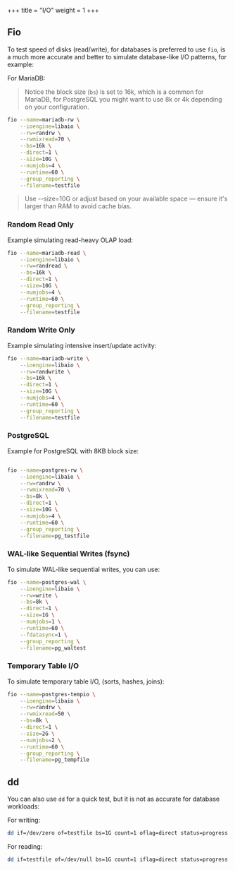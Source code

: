 +++
title = "I/O"
weight = 1
+++

## Fio

To test speed of disks (read/write), for databases is preferred to use `fio`, is a much more accurate and better to simulate database-like I/O patterns, for example:

For MariaDB:

> Notice the block size (`bs`) is set to 16k, which is a common for MariaDB, for PostgreSQL you might want to use 8k or 4k depending on your configuration.


```bash
fio --name=mariadb-rw \
    --ioengine=libaio \
    --rw=randrw \
    --rwmixread=70 \
    --bs=16k \
    --direct=1 \
    --size=10G \
    --numjobs=4 \
    --runtime=60 \
    --group_reporting \
    --filename=testfile
```
> Use --size=10G or adjust based on your available space — ensure it's larger than RAM to avoid cache bias.


### Random Read Only

Example simulating read-heavy OLAP load:

```bash
fio --name=mariadb-read \
    --ioengine=libaio \
    --rw=randread \
    --bs=16k \
    --direct=1 \
    --size=10G \
    --numjobs=4 \
    --runtime=60 \
    --group_reporting \
    --filename=testfile
```

### Random Write Only

Example simulating intensive insert/update activity:

```bash
fio --name=mariadb-write \
    --ioengine=libaio \
    --rw=randwrite \
    --bs=16k \
    --direct=1 \
    --size=10G \
    --numjobs=4 \
    --runtime=60 \
    --group_reporting \
    --filename=testfile
```


### PostgreSQL

Example for PostgreSQL with 8KB block size:

```bash

fio --name=postgres-rw \
    --ioengine=libaio \
    --rw=randrw \
    --rwmixread=70 \
    --bs=8k \
    --direct=1 \
    --size=10G \
    --numjobs=4 \
    --runtime=60 \
    --group_reporting \
    --filename=pg_testfile
```

### WAL-like Sequential Writes (fsync)

To simulate WAL-like sequential writes, you can use:

```bash
fio --name=postgres-wal \
    --ioengine=libaio \
    --rw=write \
    --bs=8k \
    --direct=1 \
    --size=1G \
    --numjobs=1 \
    --runtime=60 \
    --fdatasync=1 \
    --group_reporting \
    --filename=pg_waltest
```

### Temporary Table I/O

To simulate temporary table I/O, (sorts, hashes, joins):

```bash
fio --name=postgres-tempio \
    --ioengine=libaio \
    --rw=randrw \
    --rwmixread=50 \
    --bs=8k \
    --direct=1 \
    --size=2G \
    --numjobs=2 \
    --runtime=60 \
    --group_reporting \
    --filename=pg_tempfile
```


## dd

You can also use `dd` for a quick test, but it is not as accurate for database workloads:

For writing:
```bash
dd if=/dev/zero of=testfile bs=1G count=1 oflag=direct status=progress
```

For reading:
```bash
dd if=testfile of=/dev/null bs=1G count=1 iflag=direct status=progress
```
